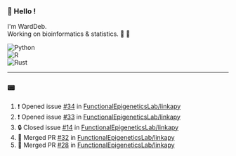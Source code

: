 ### :robot: Hello !

I'm WardDeb.  
Working on bioinformatics & statistics. 🧬 🧪  

![Python](https://img.shields.io/badge/python-3670A0?style=for-the-badge&logo=python&logoColor=ffdd54)  
![R](https://img.shields.io/badge/r-%23276DC3.svg?style=for-the-badge&logo=r&logoColor=white)  
![Rust](https://img.shields.io/badge/rust-%23000000.svg?style=for-the-badge&logo=rust&logoColor=white)  

---

### :pager:

<!--START_SECTION:activity-->
1. ❗ Opened issue [#34](https://github.com/FunctionalEpigeneticsLab/linkapy/issues/34) in [FunctionalEpigeneticsLab/linkapy](https://github.com/FunctionalEpigeneticsLab/linkapy)
2. ❗ Opened issue [#33](https://github.com/FunctionalEpigeneticsLab/linkapy/issues/33) in [FunctionalEpigeneticsLab/linkapy](https://github.com/FunctionalEpigeneticsLab/linkapy)
3. 🔒 Closed issue [#14](https://github.com/FunctionalEpigeneticsLab/linkapy/issues/14) in [FunctionalEpigeneticsLab/linkapy](https://github.com/FunctionalEpigeneticsLab/linkapy)
4. 🎉 Merged PR [#32](https://github.com/FunctionalEpigeneticsLab/linkapy/pull/32) in [FunctionalEpigeneticsLab/linkapy](https://github.com/FunctionalEpigeneticsLab/linkapy)
5. 🎉 Merged PR [#28](https://github.com/FunctionalEpigeneticsLab/linkapy/pull/28) in [FunctionalEpigeneticsLab/linkapy](https://github.com/FunctionalEpigeneticsLab/linkapy)
<!--END_SECTION:activity-->


